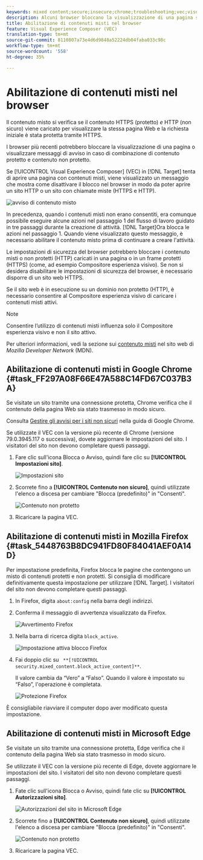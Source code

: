 ```yaml
---
keywords: mixed content;secure;insecure;chrome;troubleshooting;vec;visual experience composer;unsecure;http;https;firefox;internet explorer
description: Alcuni browser bloccano la visualizzazione di una pagina se contiene un misto di contenuti protetti e non protetti.
title: Abilitazione di contenuti misti nel browser
feature: Visual Experience Composer (VEC)
translation-type: tm+mt
source-git-commit: 8110807a73e4d6d9848a52224db04faba033c98c
workflow-type: tm+mt
source-wordcount: '558'
ht-degree: 35%

---
```



# Abilitazione di contenuti misti nel browser

Il contenuto misto si verifica se il contenuto HTTPS (protetto) *e* HTTP (non sicuro) viene caricato per visualizzare la stessa pagina Web e la richiesta iniziale è stata protetta tramite HTTPS.

I browser più recenti potrebbero bloccare la visualizzazione di una pagina o visualizzare messaggi di avviso in caso di combinazione di contenuto protetto e contenuto non protetto.

Se [!UICONTROL Visual Experience Composer] (VEC) in [!DNL Target] tenta di aprire una pagina con contenuti misti, viene visualizzato un messaggio che mostra come disattivare il blocco nel browser in modo da poter aprire un sito HTTP o un sito con chiamate miste (HTTPS e HTTP).

![avviso di contenuto misto](/help/c-experiences/c-visual-experience-composer/r-troubleshoot-composer/assets/mixed_content_warning.png)

In precedenza, quando i contenuti misti non erano consentiti, era comunque possibile eseguire alcune azioni nel passaggio 1 del flusso di lavoro guidato in tre passaggi durante la creazione di attività. [!DNL Target]Ora blocca le azioni nel passaggio 1. Quando viene visualizzato questo messaggio, è necessario abilitare il contenuto misto prima di continuare a creare l&#39;attività.

Le impostazioni di sicurezza del browser potrebbero bloccare i contenuto misti o non protetti (HTTP) caricati in una pagina o in un frame protetti (HTTPS) (come, ad esempio Compositore esperienza visivo). Se non si desidera disabilitare le impostazioni di sicurezza del browser, è necessario disporre di un sito web HTTPS.

Se il sito web è in esecuzione su un dominio non protetto (HTTP), è necessario consentire al Compositore esperienza visivo di caricare i contenuti misti attivi.

>[!NOTE]
>
>Consentire l’utilizzo di contenuti misti influenza solo il Compositore esperienza visivo e non il sito attivo.

Per ulteriori informazioni, vedi la sezione sui [contenuto misti](https://developer.mozilla.org/en-US/docs/Web/Security/Mixed_content) nel sito web di *Mozilla Developer Network* (MDN).

## Abilitazione di contenuti misti in Google Chrome {#task_FF297A08F66E47A588C14FD67C037B3A}

Se visitate un sito tramite una connessione protetta, Chrome verifica che il contenuto della pagina Web sia stato trasmesso in modo sicuro.

Consulta [Gestire gli avvisi per i siti non sicuri](https://support.google.com/chrome/answer/1342714?hl=en) nella guida di Google Chrome.

Se utilizzate il VEC con la versione più recente di Chrome (versione 79.0.3945.117 o successiva), dovete aggiornare le impostazioni del sito. I visitatori del sito non devono completare questi passaggi.

1. Fare clic sull&#39;icona Blocca o Avviso, quindi fare clic su **[!UICONTROL Impostazioni sito]**.

   ![Impostazioni sito](/help/c-experiences/c-visual-experience-composer/r-troubleshoot-composer/assets/site-settings.png)

1. Scorrete fino a **[!UICONTROL Contenuto non sicuro]**, quindi utilizzate l&#39;elenco a discesa per cambiare &quot;Blocca (predefinito)&quot; in &quot;Consenti&quot;.

   ![Contenuto non protetto](/help/c-experiences/c-visual-experience-composer/r-troubleshoot-composer/assets/insecure-content.png)

1. Ricaricare la pagina VEC.

## Abilitazione di contenuti misti in Mozilla Firefox {#task_5448763B8DC941FD80F84041AEF0A14D}

Per impostazione predefinita, Firefox blocca le pagine che contengono un misto di contenuti protetti e non protetti. Si consiglia di modificare definitivamente questa impostazione per utilizzare [!DNL Target]. I visitatori del sito non devono completare questi passaggi.

1. In Firefox, digita `about:config` nella barra degli indirizzi.
1. Conferma il messaggio di avvertenza visualizzato da Firefox.

   ![Avvertimento Firefox](/help/c-experiences/c-visual-experience-composer/r-troubleshoot-composer/assets/firefox.png)

1. Nella barra di ricerca digita `block_active`.

   ![Impostazione attiva blocco Firefox](/help/c-experiences/c-visual-experience-composer/r-troubleshoot-composer/assets/firefox3.png)

1. Fai doppio clic su ` **[!UICONTROL security.mixed_content.block_active_content]**`.

   Il valore cambia da “Vero” a “Falso”. Quando il valore è impostato su “Falso”, l&#39;operazione è completata.

   ![Protezione Firefox](/help/c-experiences/c-visual-experience-composer/r-troubleshoot-composer/assets/firefox2.png)

È consigliabile riavviare il computer dopo aver modificato questa impostazione.

## Abilitazione di contenuti misti in Microsoft Edge

Se visitate un sito tramite una connessione protetta, Edge verifica che il contenuto della pagina Web sia stato trasmesso in modo sicuro.

Se utilizzate il VEC con la versione più recente di Edge, dovete aggiornare le impostazioni del sito. I visitatori del sito non devono completare questi passaggi.

1. Fate clic sull&#39;icona Blocca o Avviso, quindi fate clic su **[!UICONTROL Autorizzazioni sito]**.

   ![Autorizzazioni del sito in Microsoft Edge](/help/c-experiences/c-visual-experience-composer/r-troubleshoot-composer/assets/ms-edge.png)

1. Scorrete fino a **[!UICONTROL Contenuto non sicuro]**, quindi utilizzate l&#39;elenco a discesa per cambiare &quot;Blocca (predefinito)&quot; in &quot;Consenti&quot;.

   ![Contenuto non protetto](/help/c-experiences/c-visual-experience-composer/r-troubleshoot-composer/assets/ms-edge-2.png)

1. Ricaricare la pagina VEC.